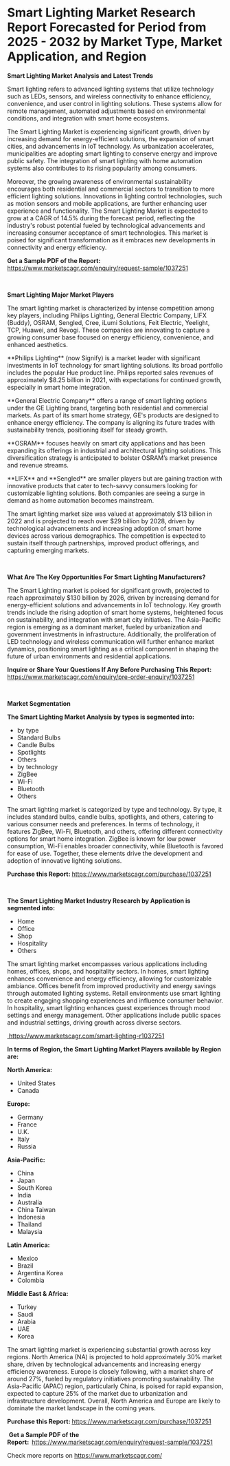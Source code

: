 <p><h1>Smart Lighting Market Research Report Forecasted for Period from 2025 -  2032 by Market Type, Market Application, and Region</h1></p><p><strong>Smart Lighting Market Analysis and Latest Trends</strong></p>
<p><p>Smart lighting refers to advanced lighting systems that utilize technology such as LEDs, sensors, and wireless connectivity to enhance efficiency, convenience, and user control in lighting solutions. These systems allow for remote management, automated adjustments based on environmental conditions, and integration with smart home ecosystems.</p><p>The Smart Lighting Market is experiencing significant growth, driven by increasing demand for energy-efficient solutions, the expansion of smart cities, and advancements in IoT technology. As urbanization accelerates, municipalities are adopting smart lighting to conserve energy and improve public safety. The integration of smart lighting with home automation systems also contributes to its rising popularity among consumers.</p><p>Moreover, the growing awareness of environmental sustainability encourages both residential and commercial sectors to transition to more efficient lighting solutions. Innovations in lighting control technologies, such as motion sensors and mobile applications, are further enhancing user experience and functionality. The Smart Lighting Market is expected to grow at a CAGR of 14.5% during the forecast period, reflecting the industry's robust potential fueled by technological advancements and increasing consumer acceptance of smart technologies. This market is poised for significant transformation as it embraces new developments in connectivity and energy efficiency.</p></p>
<p><strong>Get a Sample PDF of the Report:&nbsp;</strong> <a href="https://www.marketscagr.com/enquiry/request-sample/1037251?utm_campaign=3019&utm_medium=2&utm_source=Github&utm_content=ia&utm_term=06042025&utm_id=smart-lighting">https://www.marketscagr.com/enquiry/request-sample/1037251</a></p>
<p>&nbsp;</p>
<p><strong>Smart Lighting Major Market Players</strong></p>
<p><p>The smart lighting market is characterized by intense competition among key players, including Philips Lighting, General Electric Company, LIFX (Buddy), OSRAM, Sengled, Cree, iLumi Solutions, Feit Electric, Yeelight, TCP, Huawei, and Revogi. These companies are innovating to capture a growing consumer base focused on energy efficiency, convenience, and enhanced aesthetics.</p><p>**Philips Lighting** (now Signify) is a market leader with significant investments in IoT technology for smart lighting solutions. Its broad portfolio includes the popular Hue product line. Philips reported sales revenues of approximately $8.25 billion in 2021, with expectations for continued growth, especially in smart home integration.</p><p>**General Electric Company** offers a range of smart lighting options under the GE Lighting brand, targeting both residential and commercial markets. As part of its smart home strategy, GE's products are designed to enhance energy efficiency. The company is aligning its future trades with sustainability trends, positioning itself for steady growth.</p><p>**OSRAM** focuses heavily on smart city applications and has been expanding its offerings in industrial and architectural lighting solutions. This diversification strategy is anticipated to bolster OSRAM’s market presence and revenue streams.</p><p>**LIFX** and **Sengled** are smaller players but are gaining traction with innovative products that cater to tech-savvy consumers looking for customizable lighting solutions. Both companies are seeing a surge in demand as home automation becomes mainstream.</p><p>The smart lighting market size was valued at approximately $13 billion in 2022 and is projected to reach over $29 billion by 2028, driven by technological advancements and increasing adoption of smart home devices across various demographics. The competition is expected to sustain itself through partnerships, improved product offerings, and capturing emerging markets.</p></p>
<p>&nbsp;</p>
<p><strong>What Are The Key Opportunities For Smart Lighting Manufacturers?</strong></p>
<p><p>The Smart Lighting market is poised for significant growth, projected to reach approximately $130 billion by 2026, driven by increasing demand for energy-efficient solutions and advancements in IoT technology. Key growth trends include the rising adoption of smart home systems, heightened focus on sustainability, and integration with smart city initiatives. The Asia-Pacific region is emerging as a dominant market, fueled by urbanization and government investments in infrastructure. Additionally, the proliferation of LED technology and wireless communication will further enhance market dynamics, positioning smart lighting as a critical component in shaping the future of urban environments and residential applications.</p></p>
<p><strong>Inquire or Share Your Questions If Any Before Purchasing This Report:</strong> <a href="https://www.marketscagr.com/enquiry/pre-order-enquiry/1037251?utm_campaign=3019&utm_medium=2&utm_source=Github&utm_content=ia&utm_term=06042025&utm_id=smart-lighting">https://www.marketscagr.com/enquiry/pre-order-enquiry/1037251</a></p>
<p>&nbsp;</p>
<p><strong>Market Segmentation</strong></p>
<p><strong>The Smart Lighting Market Analysis by types is segmented into:</strong></p>
<p><ul><li>by type</li><li>Standard Bulbs</li><li>Candle Bulbs</li><li>Spotlights</li><li>Others</li><li>by technology</li><li>ZigBee</li><li>Wi-Fi</li><li>Bluetooth</li><li>Others</li></ul></p>
<p><p>The smart lighting market is categorized by type and technology. By type, it includes standard bulbs, candle bulbs, spotlights, and others, catering to various consumer needs and preferences. In terms of technology, it features ZigBee, Wi-Fi, Bluetooth, and others, offering different connectivity options for smart home integration. ZigBee is known for low power consumption, Wi-Fi enables broader connectivity, while Bluetooth is favored for ease of use. Together, these elements drive the development and adoption of innovative lighting solutions.</p></p>
<p><strong>Purchase this Report:&nbsp;</strong><a href="https://www.marketscagr.com/purchase/1037251?utm_campaign=3019&utm_medium=2&utm_source=Github&utm_content=ia&utm_term=06042025&utm_id=smart-lighting">https://www.marketscagr.com/purchase/1037251</a></p>
<p>&nbsp;</p>
<p><strong>The Smart Lighting Market Industry Research by Application is segmented into:</strong></p>
<p><ul><li>Home</li><li>Office</li><li>Shop</li><li>Hospitality</li><li>Others</li></ul></p>
<p><p>The smart lighting market encompasses various applications including homes, offices, shops, and hospitality sectors. In homes, smart lighting enhances convenience and energy efficiency, allowing for customizable ambiance. Offices benefit from improved productivity and energy savings through automated lighting systems. Retail environments use smart lighting to create engaging shopping experiences and influence consumer behavior. In hospitality, smart lighting enhances guest experiences through mood settings and energy management. Other applications include public spaces and industrial settings, driving growth across diverse sectors.</p></p>
<p><a href="https://www.marketscagr.com/smart-lighting-r1037251?utm_campaign=3019&utm_medium=2&utm_source=Github&utm_content=ia&utm_term=06042025&utm_id=smart-lighting">&nbsp;https://www.marketscagr.com/smart-lighting-r1037251</a></p>
<p><strong>In terms of Region, the Smart Lighting Market Players available by Region are:</strong></p>
<p>
    <p> <strong> North America: </strong>
        <ul>
            <li>United States</li>
            <li>Canada</li>
        </ul>
        </p> 
    <p> <strong> Europe: </strong>
        <ul>
            <li>Germany</li>
            <li>France</li>
            <li>U.K.</li>
            <li>Italy</li>
            <li>Russia</li>
        </ul>
        </p> 
    <p> <strong> Asia-Pacific: </strong>
        <ul>
            <li>China</li>
            <li>Japan</li>
            <li>South Korea</li>
            <li>India</li>
            <li>Australia</li>
            <li>China Taiwan</li>
            <li>Indonesia</li>
            <li>Thailand</li>
            <li>Malaysia</li>
        </ul>
        </p> 
    <p> <strong> Latin America: </strong>
        <ul>
            <li>Mexico</li>
            <li>Brazil</li>
            <li>Argentina Korea</li>
            <li>Colombia</li>
        </ul>
        </p> 
    <p> <strong> Middle East & Africa: </strong>
        <ul>
            <li>Turkey</li>
            <li>Saudi</li>
            <li>Arabia</li>
            <li>UAE</li>
            <li>Korea</li>
        </ul>
    </p>
    </p>
<p><p>The smart lighting market is experiencing substantial growth across key regions. North America (NA) is projected to hold approximately 30% market share, driven by technological advancements and increasing energy efficiency awareness. Europe is closely following, with a market share of around 27%, fueled by regulatory initiatives promoting sustainability. The Asia-Pacific (APAC) region, particularly China, is poised for rapid expansion, expected to capture 25% of the market due to urbanization and infrastructure development. Overall, North America and Europe are likely to dominate the market landscape in the coming years.</p></p>
<p><strong>Purchase this Report: </strong><a href="https://www.marketscagr.com/purchase/1037251?utm_campaign=3019&utm_medium=2&utm_source=Github&utm_content=ia&utm_term=06042025&utm_id=smart-lighting">https://www.marketscagr.com/purchase/1037251</a></p>
<p>&nbsp;<strong>Get a Sample PDF of the Report:&nbsp;&nbsp;</strong><a href="https://www.marketscagr.com/enquiry/request-sample/1037251?utm_campaign=3019&utm_medium=2&utm_source=Github&utm_content=ia&utm_term=06042025&utm_id=smart-lighting">https://www.marketscagr.com/enquiry/request-sample/1037251</a></p>
<p><strong></strong></p>
<p>Check more reports on <a href="https://www.marketscagr.com/?utm_campaign=3019&utm_medium=2&utm_source=Github&utm_content=ia&utm_term=06042025&utm_id=smart-lighting">https://www.marketscagr.com/</a></p>